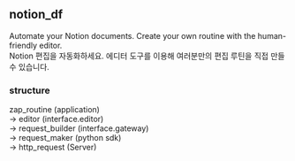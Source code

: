 ## notion_df

Automate your Notion documents. Create your own routine with the human-friendly editor.  
Notion 편집을 자동화하세요. 에디터 도구를 이용해 여러분만의 편집 루틴을 직접 만들 수 있습니다.

### structure

zap_routine (application)  
-> editor (interface.editor)  
-> request_builder (interface.gateway)  
-> request_maker (python sdk)  
-> http_request (Server)
